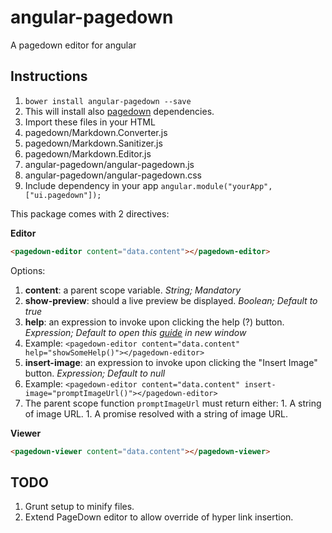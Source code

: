 # angular-pagedown

A pagedown editor for angular

## Instructions

1. `bower install angular-pagedown --save`
1. This will install also [pagedown](https://github.com/baminteractive/PageDown) dependencies.
1. Import these files in your HTML
  1. pagedown/Markdown.Converter.js
  1. pagedown/Markdown.Sanitizer.js
  1. pagedown/Markdown.Editor.js
  1. angular-pagedown/angular-pagedown.js
  1. angular-pagedown/angular-pagedown.css
1. Include dependency in your app `angular.module("yourApp", ["ui.pagedown"]);`

This package comes with 2 directives:

__Editor__

```html
<pagedown-editor content="data.content"></pagedown-editor>
```

Options:

1. **content**: a parent scope variable. *String; Mandatory*
1. **show-preview**: should a live preview be displayed. *Boolean; Default to true*
1. **help**: an expression to invoke upon clicking the help (?) button. *Expression; Default to open this [guide]("http://daringfireball.net/projects/markdown/syntax") in new window*
  1. Example: `<pagedown-editor content="data.content" help="showSomeHelp()"></pagedown-editor>`
1. **insert-image**: an expression to invoke upon clicking the "Insert Image" button. *Expression; Default to null*
  1. Example: `<pagedown-editor content="data.content" insert-image="promptImageUrl()"></pagedown-editor>`
  1. The parent scope function `promptImageUrl` must return either:
    1. A string of image URL.
    1. A promise resolved with a string of image URL.

__Viewer__

```html
<pagedown-viewer content="data.content"></pagedown-viewer>
```

## TODO
1. Grunt setup to minify files.
1. Extend PageDown editor to allow override of hyper link insertion.